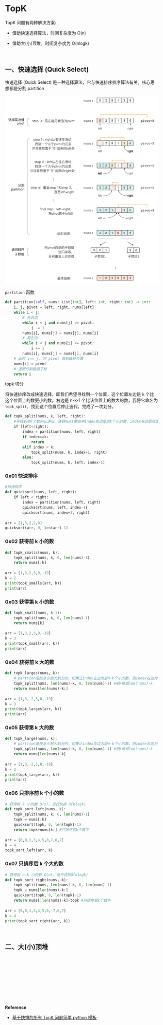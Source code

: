 # TopK 

TopK 问题有两种解决方案:

- 借助快速选择算法，时间复杂度为 O(n)

- 借助大(小)顶堆，时间复杂度为 O(nlogk)

<br>

## 一、快速选择 (Quick Select)

快速选择 (Quick Select) 是一种选择算法，它与快速排序排序算法有关。核心思想都是分割 partition

![](../../Images/Aligorithm/TopK/quick_sort.png)

`partition` 函数

```python
def partition(self, nums: List[int], left: int, right: int) -> int:
    i, j, pivot = left, right, nums[left]
    while i < j:
        # 先右边
        while i < j and nums[j] >= pivot:
            j -= 1
        nums[i], nums[j] = nums[j], nums[i]
        # 再左边
        while i < j and nums[i] <= pivot:
            i += 1
        nums[i], nums[j] = nums[j], nums[i]
    # 此时 i== j, 将 pivot 放到最终位置
    nums[i] = pivot
    # 返回分割数据下标
    return i
```

topk 切分

将快速排序改成快速选择，即我们希望寻找到一个位置，这个位置左边是 k 个比这个位置上的数更小的数，右边是 n-k-1 个比该位置上的数大的数，我将它命名为 `topk_split`，找到这个位置后停止迭代，完成了一次划分。

```python
def topk_split(nums, k, left, right):
    #寻找到第k个数停止递归，使得nums数组中index左边是前k个小的数，index右边是后面n-k个大的数
    if (left<right):
        index = partition(nums, left, right)
        if index==k:
            return 
        elif index < k:
            topk_split(nums, k, index+1, right)
        else:
            topk_split(nums, k, left, index-1)
```


### 0x01 快速排序

```python
#快速排序
def quicksort(nums, left, right):
    if left < right:
        index = partition(nums, left, right)
        quicksort(nums, left, index-1)
        quicksort(nums, index+1, right)

arr = [1,3,2,2,0]
quicksort(arr, 0, len(arr)-1)
```

### 0x02 获得前 k 小的数

```python
def topk_smalls(nums, k):
    topk_split(nums, k, 0, len(nums)-1)
    return nums[:k]

arr = [1,3,2,3,0,-19]
k = 2
print(topk_smalls(arr, k))
print(arr)
```

### 0x03 获得第 k 小的数

```python
def topk_small(nums, k-1):
    topk_split(nums, k, 0, len(nums)-1)
    return nums[k] 

arr = [1,3,2,3,0,-19]
k = 3
print(topk_small(arr, k))
print(arr)
```

### 0x04 获得前 k 大的数 

```python
def topk_larges(nums, k):
    # parttion是按从小到大划分的，如果让index左边为前n-k个小的数，则index右边为前k个大的数
    topk_split(nums, len(nums)-k, 0, len(nums)-1) #把k换成len(nums)-k
    return nums[len(nums)-k:] 

arr = [1,3,-2,3,0,-19]
k = 3
print(topk_larges(arr, k))
print(arr)
```

### 0x05 获得第 k 大的数 

```python
def topk_large(nums, k):
    # parttion是按从小到大划分的，如果让index左边为前n-k个小的数，则index右边为前k个大的数
    topk_split(nums, len(nums)-k, 0, len(nums)-1) #把k换成len(nums)-k
    return nums[len(nums)-k] 

arr = [1,3,-2,3,0,-19]
k = 2
print(topk_large(arr, k))
print(arr)
```

### 0x06 只排序前 k 个小的数
```python
# 获得前 k 小的数 O(n)，进行快排 O(klogk)
def topk_sort_left(nums, k):
    topk_split(nums, k, 0, len(nums)-1) 
    topk = nums[:k]
    quicksort(topk, 0, len(topk)-1)
    return topk+nums[k:] #只排序前k个数字

arr = [0,0,1,3,4,5,0,7,6,7]
k = 4
topk_sort_left(arr, k)
```

### 0x07 只排序后 k 个大的数

```python
# 获得前 n-k 小的数 O(n)，进行快排O(klogk)
def topk_sort_right(nums, k):
    topk_split(nums, len(nums)-k, 0, len(nums)-1) 
    topk = nums[len(nums)-k:]
    quicksort(topk, 0, len(topk)-1)
    return nums[:len(nums)-k]+topk #只排序后k个数字

arr = [0,0,1,3,4,5,0,-7,6,7]
k = 4
print(topk_sort_right(arr, k))
```

<br>


## 二、大(小)顶堆

```python


```

```python


```

```python


```

<br>

```python


```

```python


```

```python


```

```python


```

<br>

**Reference**

- [基于快排的所有 TopK 问题简单 python 模板](https://leetcode.cn/problems/kth-largest-element-in-an-array/solution/ji-yu-kuai-pai-de-suo-you-topkwen-ti-jia-ylsd/)

<br>
